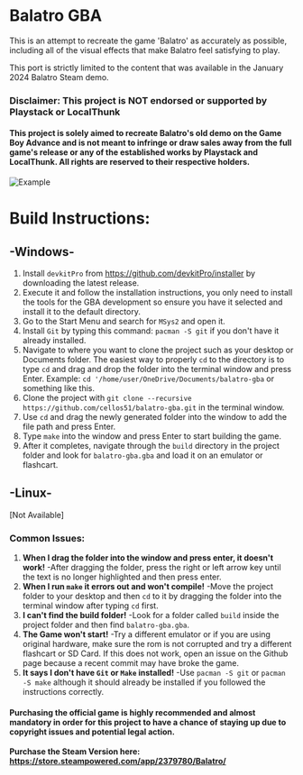 # Balatro GBA
This is an attempt to recreate the game 'Balatro' as accurately as possible, including all of the visual effects that make Balatro feel satisfying to play.

This port is strictly limited to the content that was available in the January 2024 Balatro Steam demo.
### **Disclaimer: This project is NOT endorsed or supported by Playstack or LocalThunk**
#### This project is solely aimed to recreate Balatro's old demo on the Game Boy Advance and is not meant to infringe or draw sales away from the full game's release or any of the established works by Playstack and LocalThunk. All rights are reserved to their respective holders. 
![Example](https://github.com/cellos51/balatro-gba/blob/main/example.gif)

# **Build Instructions:**

## **-Windows-**
1. Install `devkitPro` from https://github.com/devkitPro/installer by downloading the latest release.
2. Execute it and follow the installation instructions, you only need to install the tools for the GBA development so ensure you have it selected and install it to the default directory.
3. Go to the Start Menu and search for `MSys2` and open it.
4. Install `Git` by typing this command: `pacman -S git` if you don't have it already installed.
5. Navigate to where you want to clone the project such as your desktop or Documents folder. 
The easiest way to properly `cd` to the directory is to type `cd` and drag and drop the folder into the terminal window and press Enter. 
Example: `cd '/home/user/OneDrive/Documents/balatro-gba` or something like this.
6. Clone the project with `git clone --recursive https://github.com/cellos51/balatro-gba.git` in the terminal window.
7. Use `cd` and drag the newly generated folder into the window to add the file path and press Enter.
8. Type `make` into the window and press Enter to start building the game.
9. After it completes, navigate through the `build` directory in the project folder and look for `balatro-gba.gba` and load it on an emulator or flashcart.

## **-Linux-**
[Not Available]

### **Common Issues:**
1. **When I drag the folder into the window and press enter, it doesn't work!**
-After dragging the folder, press the right or left arrow key until the text is no longer highlighted and then press enter.
2. **When I run `make` it errors out and won't compile!**
-Move the project folder to your desktop and then `cd` to it by dragging the folder into the terminal window after typing `cd` first.
3. **I can't find the build folder!**
-Look for a folder called `build` inside the project folder and then find `balatro-gba.gba`.
4. **The Game won't start!**
-Try a different emulator or if you are using original hardware, make sure the rom is not corrupted and try a different flashcart or SD Card. If this does not work, open an issue on the Github page because a recent commit may have broke the game. 
5. **It says I don't have `Git` or `Make` installed!**
-Use `pacman -S git` or `pacman -S make` although it should already be installed if you followed the instructions correctly.

#### Purchasing the official game is highly recommended and almost mandatory in order for this project to have a chance of staying up due to copyright issues and potential legal action.
**Purchase the Steam Version here: https://store.steampowered.com/app/2379780/Balatro/**
